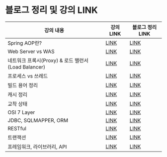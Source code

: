 # 블로그 정리 및  강의 LINK

강의 내용 | 강의 LINK | 블로그 정리 LINK
-------- | --------- | ---------------
Spring AOP란?| [LINK](https://www.youtube.com/watch?v=Hm0w_9ngDpM) | [LINK](https://codingtalk.tistory.com/246)
Web Server vs WAS| [LINK](https://www.youtube.com/watch?v=NyhbNtOq0Bc) | [LINK](https://codingtalk.tistory.com/251)
네트워크 프록시(Proxy) & 로드 밸런서(Load Balancer)| [LINK](https://www.youtube.com/watch?v=YxwYhenZ3BE) | [LINK](https://codingtalk.tistory.com/252)
프로세스 vs 쓰레드| [LINK](https://www.youtube.com/watch?v=YxwYhenZ3BE) | [LINK](https://codingtalk.tistory.com/254)
빌드 용어 정리| [LINK](https://www.youtube.com/watch?v=JgRCaVwkPE8) | [LINK](https://codingtalk.tistory.com/255)
캐시 정리| [LINK](https://www.youtube.com/watch?v=c33ojJ7kE7M) | [LINK](https://codingtalk.tistory.com/256)
교착 상태| [LINK](https://www.youtube.com/watch?v=FXzBRD3CPlQ) | [LINK](https://codingtalk.tistory.com/259)
OSI 7 Layer | [LINK](https://www.youtube.com/watch?v=1pfTxp25MA8) | [LINK](https://codingtalk.tistory.com/261)
JDBC, SQLMAPPER, ORM | [LINK](https://www.youtube.com/watch?v=1pfTxp25MA8) | [LINK](https://codingtalk.tistory.com/264)
RESTful | [LINK](https://www.youtube.com/watch?v=xY7cpMuWh4w) | [LINK](https://codingtalk.tistory.com/279)
트랜잭션 | [LINK](https://www.youtube.com/watch?v=e9PC0sroCzc) | [LINK](https://codingtalk.tistory.com/281)
프레임워크, 라이브러리, API | [LINK](https://www.youtube.com/watch?v=_j4u4ftWwhQ) | [LINK](https://codingtalk.tistory.com/284)

